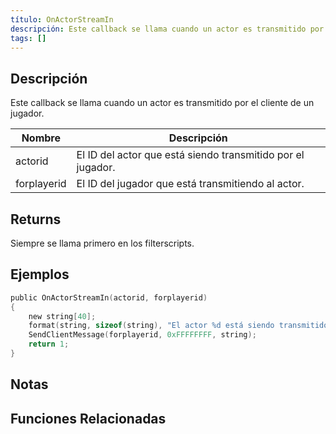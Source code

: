 ```yaml
---
título: OnActorStreamIn
descripción: Este callback se llama cuando un actor es transmitido por el cliente de un jugador.
tags: []
---
```


<VersionWarn name='callback' version='SA-MP 0.3.7' />

## Descripción

Este callback se llama cuando un actor es transmitido por el cliente de un jugador.

| Nombre      | Descripción                                                 |
| ----------- | ------------------------------------------------------------- |
| actorid     | El ID del actor que está siendo transmitido por el jugador.   |
| forplayerid | El ID del jugador que está transmitiendo al actor.            |

## Returns

Siempre se llama primero en los filterscripts.

## Ejemplos

```c
public OnActorStreamIn(actorid, forplayerid)
{
    new string[40];
    format(string, sizeof(string), "El actor %d está siendo transmitido a tu jugador.", actorid);
    SendClientMessage(forplayerid, 0xFFFFFFFF, string);
    return 1;
}
```

## Notas

<TipNPCCallbacks />

## Funciones Relacionadas
